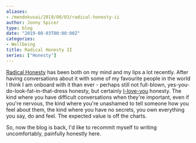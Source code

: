 ```yaml
---
aliases:
- /mendokusai/2019/08/03/radical-honesty-ii
author: Jonny Spicer
type: blog
date: "2019-08-03T00:00:00Z"
categories:
- Wellbeing
title: Radical Honesty II
series: ["Honesty"]
---
```

[Radical Honesty](/blog/radical-honesty) has been both on my mind and my lips a lot recently. After having conversations about it with some of my favourite people in the world I think I am onboard with it than ever - perhaps
still not full-blown, yes-you-do-look-fat-in-that-dress honesty, but certainly [I-love-you](/blog/i-love-you-ii) honesty. The kind where you have difficult conversations when they're important,
even if you're nervous, the kind where you're unashamed to tell someone how you feel about them, the kind where you have no secrets, you own everything you say, do and feel. The expected value is off the charts.

So, now the blog is back, I'd like to recommit myself to writing uncomfortably, painfully honestly here.
